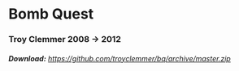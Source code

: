 # Bomb Quest
### Troy Clemmer 2008 -> 2012
###### **Download:** https://github.com/troyclemmer/bq/archive/master.zip
